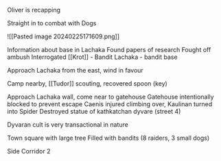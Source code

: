 Oliver is recapping

Straight in to combat with Dogs

![[Pasted image 20240225171609.png]]

Information about base in Lachaka
Found papers of research
Fought off ambush
Interrogated [[Krot]] - Bandit
Lachaka - bandit base

Approach Lachaka from the east, wind in favour

Camp nearby, [[Tudor]] scouting, recovered spoon (key)

Approach Lachaka wall, come near to gatehouse
Gatehouse intentionally blocked to prevent escape
Caenis injured climbing over, Kaulinan turned into Spider
Destroyed statue of kathkatchan dyvare (street 4)

Dyvaran cult is very transactional in nature

Town square with large tree
Filled with bandits (8 raiders, 3 small dogs)

Side Corridor 2





